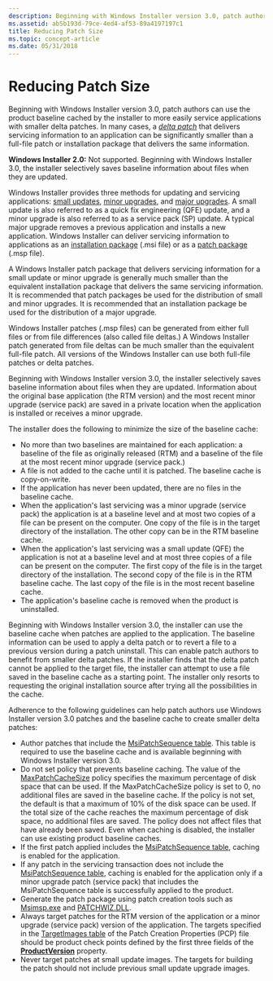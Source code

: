 ```yaml
---
description: Beginning with Windows Installer version 3.0, patch authors can use the product baseline cached by the installer to more easily service applications with smaller delta patches.
ms.assetid: ab5b193d-79ce-4ed4-af53-89a4197197c1
title: Reducing Patch Size
ms.topic: concept-article
ms.date: 05/31/2018
---
```


# Reducing Patch Size

Beginning with Windows Installer version 3.0, patch authors can use the product baseline cached by the installer to more easily service applications with smaller delta patches. In many cases, a [*delta patch*](d-gly.md) that delivers servicing information to an application can be significantly smaller than a full-file patch or installation package that delivers the same information.

**Windows Installer 2.0:** Not supported. Beginning with Windows Installer 3.0, the installer selectively saves baseline information about files when they are updated.

Windows Installer provides three methods for updating and servicing applications: [small updates](small-updates.md), [minor upgrades](minor-upgrades.md), and [major upgrades](major-upgrades.md). A small update is also referred to as a quick fix engineering (QFE) update, and a minor upgrade is also referred to as a service pack (SP) update. A typical major upgrade removes a previous application and installs a new application. Windows Installer can deliver servicing information to applications as an [installation package](installation-package.md) (.msi file) or as a [patch package](patch-packages.md) (.msp file).

A Windows Installer patch package that delivers servicing information for a small update or minor upgrade is generally much smaller than the equivalent installation package that delivers the same servicing information. It is recommended that patch packages be used for the distribution of small and minor upgrades. It is recommended that an installation package be used for the distribution of a major upgrade.

Windows Installer patches (.msp files) can be generated from either full files or from file differences (also called file deltas.) A Windows Installer patch generated from file deltas can be much smaller than the equivalent full-file patch. All versions of the Windows Installer can use both full-file patches or delta patches.

Beginning with Windows Installer version 3.0, the installer selectively saves baseline information about files when they are updated. Information about the original base application (the RTM version) and the most recent minor upgrade (service pack) are saved in a private location when the application is installed or receives a minor upgrade.

The installer does the following to minimize the size of the baseline cache:

-   No more than two baselines are maintained for each application: a baseline of the file as originally released (RTM) and a baseline of the file at the most recent minor upgrade (service pack.)
-   A file is not added to the cache until it is patched. The baseline cache is copy-on-write.
-   If the application has never been updated, there are no files in the baseline cache.
-   When the application's last servicing was a minor upgrade (service pack) the application is at a baseline level and at most two copies of a file can be present on the computer. One copy of the file is in the target directory of the installation. The other copy can be in the RTM baseline cache.
-   When the application's last servicing was a small update (QFE) the application is not at a baseline level and at most three copies of a file can be present on the computer. The first copy of the file is in the target directory of the installation. The second copy of the file is in the RTM baseline cache. The last copy of the file is in the most recent baseline cache.
-   The application's baseline cache is removed when the product is uninstalled.

Beginning with Windows Installer version 3.0, the installer can use the baseline cache when patches are applied to the application. The baseline information can be used to apply a delta patch or to revert a file to a previous version during a patch uninstall. This can enable patch authors to benefit from smaller delta patches. If the installer finds that the delta patch cannot be applied to the target file, the installer can attempt to use a file saved in the baseline cache as a starting point. The installer only resorts to requesting the original installation source after trying all the possibilities in the cache.

Adherence to the following guidelines can help patch authors use Windows Installer version 3.0 patches and the baseline cache to create smaller delta patches:

-   Author patches that include the [MsiPatchSequence table](msipatchsequence-table.md). This table is required to use the baseline cache and is available beginning with Windows Installer version 3.0.
-   Do not set policy that prevents baseline caching. The value of the [MaxPatchCacheSize](maxpatchcachesize.md) policy specifies the maximum percentage of disk space that can be used. If the MaxPatchCacheSize policy is set to 0, no additional files are saved in the baseline cache. If the policy is not set, the default is that a maximum of 10% of the disk space can be used. If the total size of the cache reaches the maximum percentage of disk space, no additional files are saved. The policy does not affect files that have already been saved. Even when caching is disabled, the installer can use existing product baseline caches.
-   If the first patch applied includes the [MsiPatchSequence table](msipatchsequence-table.md), caching is enabled for the application.
-   If any patch in the servicing transaction does not include the [MsiPatchSequence table](msipatchsequence-table.md), caching is enabled for the application only if a minor upgrade patch (service pack) that includes the MsiPatchSequence table is successfully applied to the product.
-   Generate the patch package using patch creation tools such as [Msimsp.exe](msimsp-exe.md) and [PATCHWIZ.DLL](patchwiz-dll.md).
-   Always target patches for the RTM version of the application or a minor upgrade (service pack) version of the application. The targets specified in the [TargetImages table](targetimages-table-patchwiz-dll-.md) of the Patch Creation Properties (PCP) file should be product check points defined by the first three fields of the [**ProductVersion**](productversion.md) property.
-   Never target patches at small update images. The targets for building the patch should not include previous small update upgrade images.

 

 



